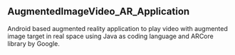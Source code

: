 ## AugmentedImageVideo_AR_Application

Android based augmented reality application to play video with augmented image target in real space using Java as coding language and ARCore library by Google.

